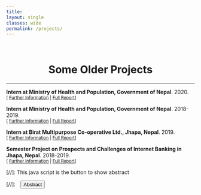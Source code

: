 ```yaml
---
title: 
layout: single
classes: wide
permalink: /projects/
---
```

<br/> 

<!-- Google Tag Manager (noscript) -->
<noscript><iframe src="https://www.googletagmanager.com/ns.html?id=GTM-PNS829G"
height="0" width="0" style="display:none;visibility:hidden"></iframe></noscript>
<!-- End Google Tag Manager (noscript) -->

# <center>  Some Older Projects </center>
- - -

**Intern at Ministry of Health and Population, Government of Nepal**. 2020.<br/>
<small>[ <a href="#/" onclick="visib('nutrition')">Further Information</a> | [Full Report](https://www.dropbox.com/scl/fi/uz792z97o1xtx1pjq8i9v/Report-on-costing-of-NNS-final.pdf?rlkey=3ec3z2m7xd1qqp7x2mmzl3zfi&st=24uyh7k5&dl=0)] </small>

<div id="nutrition" style="display: none; text-align: justify; line-height: 1.2" ><small>

During the project on costing the National Nutrition Strategy (NNS) in Nepal, I contributed to designing a sustainable costing model for nutrition-specific interventions. This model was developed to support the National Nutrition Action Plan for 2020/2021 to 2024/2025, ensuring adequate funding at the federal, provincial, and local government levels. The project involved defining activities based on the NNS, identifying necessary inputs, determining quantities, and adapting central procurement prices to calculate the total cost. The final report provided a detailed financial framework to keep the country on track with achieving the UN Sustainable Development Goals on nutrition.

</small><br><br/></div>

**Intern at Ministry of Health and Population, Government of Nepal**. 2018-2019.<br/>
<small>[ <a href="#/" onclick="visib('health')">Further Information</a> | [Full Report](https://www.dropbox.com/scl/fi/swu6t546amey5uqg29c6c/Report-on-cost-analysis-of-cancer.pdf?rlkey=czy97px1xph9ji0m66kyv7m6w&st=2h1at2vb&dl=0)]</small>

<div id="health" style="display: none; text-align: justify; line-height: 1.2" ><small>

During the project on the cost analysis of tobacco-related cancer in Nepal, I contributed to determining the direct medical costs, nonmedical costs, and productivity losses due to illness. The study aimed to assess the economic burden of tobacco-related cancers on patients and their families. My role involved collecting and analyzing data from 103 patients across three hospitals, focusing on the costs incurred during diagnosis and treatment, including inpatient and outpatient services, travel, food, and accommodation expenses. The findings highlighted the significant financial impact on households, emphasizing the need for increased government subsidies and higher taxes on tobacco products to alleviate the economic strain on affected families.

</small><br><br/></div>

**Intern at Birat Multipurpose Co-operative Ltd., Jhapa, Nepal**. 2019.<br/>
<small>[ <a href="#/" onclick="visib('birat')">Further Information</a> | [Full Report](https://www.dropbox.com/scl/fi/s8m0lhoj2a3kfvx51ue8i/Birat.docx?rlkey=gb3gnx2mpg22nxksct4tw8ds9&st=xqgtg6el&dl=0)] </small>

<div id="birat" style="display: none; text-align: justify; line-height: 1.2" ><small>

During my internship at Birat Multipurpose Co-operative Limited (BMCL), I worked in both the Customer Service Department (CSD) and the Loan Department. My responsibilities in the CSD included dealing with customer inquiries, opening and closing accounts, issuing cheque books, and updating KYC forms. In the Loan Department, I was involved in scanning documents, accepting loan installments, and writing security documents under supervision. This experience allowed me to develop significant communication and interpersonal skills, as well as practical knowledge in financial services and customer relations.

</small><br><br/></div>

**Semester Project on Prospects and Challenges of Internet Banking in Jhapa, Nepal**. 2018-2019.<br/>
<small>[ <a href="#/" onclick="visib('internet')">Further Information</a> | [Full Report](https://www.dropbox.com/scl/fi/kv5jgr0puqb8ohq4wcse4/Internet.docx?rlkey=nx0rkyhm46k9o5enxtetrr3fw&st=oqyeenyq&dl=0)] </small>

<div id="internet" style="display: none; text-align: justify; line-height: 1.2" ><small>

During my semester project, as a part of the BBA curriculum, I focused on understanding the current state and future potential of internet banking services in Birtamode, Nepal. I conducted a survey with 60 banking customers in Birtamode-4 to gather data on their awareness, usage, and perceptions of internet banking. The analysis revealed that while a significant majority of respondents were aware of internet banking, many still did not use it due to reasons such as lack of familiarity, security concerns, and inadequate access to the internet. My findings suggest that increasing financial literacy, improving security measures, and enhancing the user-friendliness of internet banking platforms could significantly boost the adoption of internet banking services in the region.

</small><br><br/></div>

[//]: This java script is the button to show abstract
<script>
 function visib(id) {
  var x = document.getElementById(id);
  if (x.style.display === "block") {
    x.style.display = "none";
  } else {
    x.style.display = "block";
  }
}
</script>

[//]:&emsp;<button onclick="visib('polariz')" class="btn btn--inverse btn--small">Abstract</button>







